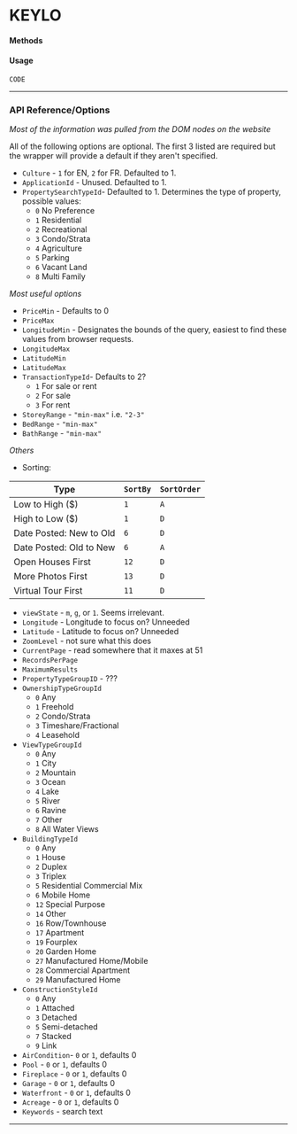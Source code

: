 # KEYLO      

#### Methods

#### Usage

```
CODE
```

-----

### API Reference/Options
*Most of the information was pulled from the DOM nodes on the website*

All of the following options are optional. The first 3 listed are required but the wrapper will provide a default if they aren't specified.

* `Culture` - `1` for EN, `2` for FR. Defaulted to 1.
* `ApplicationId` - Unused. Defaulted to 1.
* `PropertySearchTypeId`- Defaulted to 1. Determines the type of property, possible values:
    * `0` No Preference
    * `1` Residential
    * `2` Recreational
    * `3` Condo/Strata
    * `4` Agriculture
    * `5` Parking
    * `6` Vacant Land
    * `8` Multi Family

*Most useful options*

* `PriceMin` - Defaults to 0
* `PriceMax`
* `LongitudeMin` - Designates the bounds of the query, easiest to find these values from browser requests.
* `LongitudeMax`
* `LatitudeMin`
* `LatitudeMax`
* `TransactionTypeId`- Defaults to 2?
    * `1` For sale or rent
    * `2` For sale
    * `3` For rent
* `StoreyRange` - ``"min-max"`` i.e. `"2-3"`
* `BedRange` - `"min-max"`
* `BathRange` - `"min-max"`

*Others*

* Sorting:

Type | `SortBy` | `SortOrder`
---- | -------- | -----------
Low to High ($) | `1` | `A`
High to Low ($) | `1` | `D`
Date Posted: New to Old | `6` | `D`
Date Posted: Old to New | `6` | `A`
Open Houses First | `12` | `D`
More Photos First | `13` | `D`
Virtual Tour First | `11` | `D`

* `viewState` - `m`, `g`, or `1`. Seems irrelevant.
* `Longitude` - Longitude to focus on? Unneeded
* `Latitude` - Latitude to focus on? Unneeded
* `ZoomLevel` - not sure what this does
* `CurrentPage` - read somewhere that it maxes at 51
* `RecordsPerPage`
* `MaximumResults`
* `PropertyTypeGroupID` - ???
* `OwnershipTypeGroupId`
    * `0` Any
    * `1` Freehold
    * `2` Condo/Strata
    * `3` Timeshare/Fractional
    * `4` Leasehold
* `ViewTypeGroupId`
    * `0` Any
    * `1` City
    * `2` Mountain
    * `3` Ocean
    * `4` Lake
    * `5` River
    * `6` Ravine
    * `7` Other
    * `8` All Water Views
* `BuildingTypeId`
    * `0` Any
    * `1` House
    * `2` Duplex
    * `3` Triplex
    * `5` Residential Commercial Mix
    * `6` Mobile Home
    * `12` Special Purpose
    * `14` Other
    * `16` Row/Townhouse
    * `17` Apartment
    * `19` Fourplex
    * `20` Garden Home
    * `27` Manufactured Home/Mobile
    * `28` Commercial Apartment
    * `29` Manufactured Home
* `ConstructionStyleId`
    * `0` Any
    * `1` Attached
    * `3` Detached
    * `5` Semi-detached
    * `7` Stacked
    * `9` Link
* `AirCondition`- `0` or `1`, defaults 0
* `Pool` - `0` or `1`, defaults 0
* `Fireplace` - `0` or `1`, defaults 0
* `Garage` - `0` or `1`, defaults 0
* `Waterfront` - `0` or `1`, defaults 0
* `Acreage` - `0` or `1`, defaults 0
* `Keywords` - search text

---------------------------------
